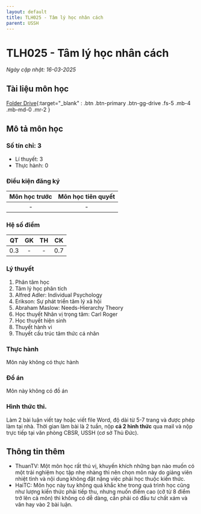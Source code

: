 ```yaml
---
layout: default
title: TLH025 - Tâm lý học nhân cách	
parent: USSH
---
```


# TLH025 - Tâm lý học nhân cách	


*Ngày cập nhật: 16-03-2025*
## Tài liệu môn học

[Folder Drive](https://link.svuit.org/drive-tlh025){:target="_blank" : .btn .btn-primary .btn-gg-drive .fs-5 .mb-4 .mb-md-0 .mr-2 }

## Mô tả môn học

### Số tín chỉ: 3
- Lí thuyết: 3
- Thực hành: 0

### Điều kiện đăng ký

| Môn học trước| Môn học tiên quyết  |
|------|-----|
| <center>-</center>| <center>-</center>|

### Hệ số điểm

| QT   | GK  | TH  | CK  |
|------|-----|-----|-----|
| <center>0.3</center>| <center>-</center>| <center>-</center> | <center>0.7</center> |

### Lý thuyết

1. Phân tâm học
2. Tâm lý học phân tích
3. Alfred Adler: Individual Psychology
4. Erikson: Sự phát triển tâm lý xã hội
5. Abraham Maslow: Needs-Hierarchy Theory
6. Học thuyết Nhân vị trọng tâm: Carl Roger
7. Học thuyết hiện sinh
8. Thuyết hành vi
9. Thuyết cấu trúc tâm thức cá nhân

### Thực hành

Môn này không có thực hành

### Đồ án

Môn này không có đồ án


### Hình thức thi.

Làm 2 bài luận viết tay hoặc viết file Word, độ dài từ 5-7 trang và được phép làm tại nhà. Thời gian làm bài là 2 tuần, nộp **cả 2 hình thức** qua mail và nộp trực tiếp tại văn phòng CBSR, USSH (cơ sở Thủ Đức).


## Thông tin thêm

- ThuanTV: Một môn học rất thú vị, khuyến khích những bạn nào muốn có một trải nghiệm học tập nhẹ nhàng thì nên chọn môn này do giảng viên nhiệt tình và nội dung không đặt nặng việc phải học thuộc kiến thức.
- HaiTC: Môn học này tuy không quá khắc khe trong quá trình học cũng như lượng kiến thức phải tiếp thu, nhưng muốn điểm cao (cỡ từ 8 điểm trở lên cả môn) thì không có dễ dàng, cần phải có đầu tư chất xám và văn hay vào 2 bài luận.
